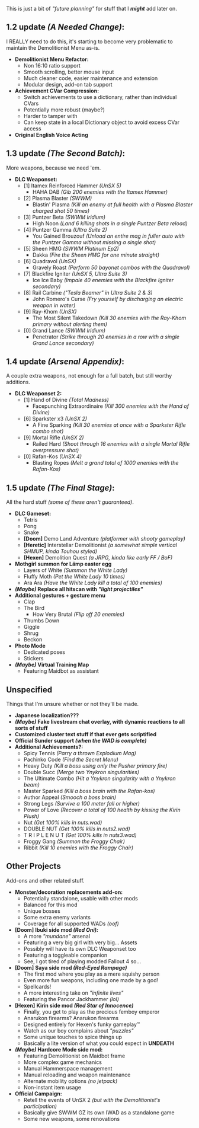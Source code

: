 This is just a bit of *"future planning"* for stuff that I ***might*** add later on.

## 1.2 update *(A Needed Change)*:

I REALLY need to do this, it's starting to become very problematic to maintain the Demolitionist Menu as-is.

* **Demolitionist Menu Refactor:**
  - Non 16:10 ratio support
  - Smooth scrolling, better mouse input
  - Much cleaner code, easier maintenance and extension
  - Modular design, add-on tab support
* **Achievement CVar Compression:**
  - Switch achievements to use a dictionary, rather than individual CVars
  - Potentially more robust (maybe?)
  - Harder to tamper with
  - Can keep state in a local Dictionary object to avoid excess CVar access
* **Original English Voice Acting**

## 1.3 update *(The Second Batch)*:

More weapons, because we need 'em.

* **DLC Weaponset:**
  - [1] Itamex Reinforced Hammer *(UnSX 5)*
    - HAHA DAB *(Gib 200 enemies with the Itamex Hammer)*
  - [2] Plasma Blaster *(SWWM)*
    - Blastin' Plasma *(Kill an enemy at full health with a Plasma Blaster charged shot 50 times)*
  - [3] Puntzer Beta *(SWWM Iridium)*
    - High Noon *(Land 6 killing shots in a single Puntzer Beta reload)*
  - [4] Puntzer Gamma *(Ultra Suite 2)*
    - You Gained Brouzouf *(Unload an entire mag in fuller auto with the Puntzer Gamma without missing a single shot)*
  - [5] Sheen HMG *(SWWM Platinum Ep2)*
    - Dakka *(Fire the Sheen HMG for one minute straight)*
  - [6] Quadravol *(UnSX)*
    - Gravely Roast *(Perform 50 bayonet combos with the Quadravol)*
  - [7] Blackfire Igniter *(UnSX 5, Ultra Suite 3)*
    - Ice Ice Baby *(Impale 40 enemies with the Blackfire Igniter secondary)*
  - [8] Rail Carbine *("Tesla Beamer" in Ultra Suite 2 & 3)*
    - John Romero's Curse *(Fry yourself by discharging an electric weapon in water)*
  - [9] Ray-Khom *(UnSX)*
    - The Most Silent Takedown *(Kill 30 enemies with the Ray-Khom primary without alerting them)*
  - [0] Grand Lance *(SWWM Iridium)*
    - Penetrator *(Strike through 20 enemies in a row with a single Grand Lance secondary)*

## 1.4 update *(Arsenal Appendix)*:

A couple extra weapons, not enough for a full batch, but still worthy additions.

* **DLC Weaponset 2:**
  - [1] Hand of Divine *(Total Madness)*
    - Facepunching Extraordinaire *(Kill 300 enemies with the Hand of Divine)*
  - [6] Sparkster x3 *(UnSX 2)*
    - A Fine Sparking *(Kill 30 enemies at once with a Sparkster Rifle combo shot)*
  - [9] Mortal Rifle *(UnSX 2)*
    - Railed Hard *(Shoot through 16 enemies with a single Mortal Rifle overpressure shot)*
  - [0] Rafan-Kos *(UnSX 4)*
    - Blasting Ropes *(Melt a grand total of 1000 enemies with the Rafan-Kos)*

## 1.5 update *(The Final Stage)*:

All the hard stuff *(some of these aren't guaranteed)*.

* **DLC Gameset:**
  - Tetris
  - Pong
  - Snake
  - **[Doom]** Demo Land Adventure *(platformer with shooty gameplay)*
  - **[Heretic]** Interstellar Demolitionist *(a somewhat simple vertical SHMUP, kinda Touhou styled)*
  - **[Hexen]** Demolition Quest *(a JRPG, kinda like early FF / BoF)*
* **Mothgirl summon for Lämp easter egg**
  - Layers of White *(Summon the White Lady)*
  - Fluffy Moth *(Pet the White Lady 10 times)*
  - Ara Ara *(Have the White Lady kill a total of 100 enemies)*
* ***(Maybe)* Replace all hitscan with *"light projectiles"***
* **Additional gestures + gesture menu**
  - Clap
  - The Bird
    - How Very Brutal *(Flip off 20 enemies)*
  - Thumbs Down
  - Giggle
  - Shrug
  - Beckon
* **Photo Mode**
  - Dedicated poses
  - Stickers
* ***(Maybe)* Virtual Training Map**
  - Featuring Maidbot as assistant

## Unspecified

Things that I'm unsure whether or not they'll be made.

* **Japanese localization???**
* ***(Maybe)* Fake livestream chat overlay, with dynamic reactions to all sorts of stuff**
* **Customized cluster text stuff if that ever gets scriptified**
* **Official Sunder support *(when the WAD is complete)***
* **Additional Achievements?:**
  - Spicy Tennis *(Parry a thrown Explodium Mag)*
  - Pachinko Code *(Find the Secret Menu)*
  - Heavy Duty *(Kill a boss using only the Pusher primary fire)*
  - Double Succ *(Merge two Ynykron singularities)*
  - The Ultimate Combo *(Hit a Ynykron singularity with a Ynykron beam)*
  - Master Sparked *(Kill a boss brain with the Rafan-kos)*
  - Author Appeal *(Smooch a boss brain)*
  - Strong Legs *(Survive a 100 meter fall or higher)*
  - Power of Love *(Recover a total of 100 health by kissing the Kirin Plush)*
  - Nut *(Get 100% kills in nuts.wad)*
  - DOUBLE NUT *(Get 100% kills in nuts2.wad)*
  - T R I P L E   N U T *(Get 100% kills in nuts3.wad)*
  - Froggy Gang *(Summon the Froggy Chair)*
  - Ribbit *(Kill 10 enemies with the Froggy Chair)*

## Other Projects

Add-ons and other related stuff.

* **Monster/decoration replacements add-on:**
  - Potentially standalone, usable with other mods
  - Balanced for this mod
  - Unique bosses
  - Some extra enemy variants
  - Coverage for all supported WADs *(oof)*
* **[Doom]** **Ibuki side mod *(Red Oni):***
  - A more *"mundane"* arsenal
  - Featuring a very big girl with very big... Assets
  - Possibly will have its own DLC Weaponset too
  - Featuring a toggleable companion
  - See, I got tired of playing modded Fallout 4 so...
* **[Doom]** **Saya side mod *(Red-Eyed Rampage)***
  - The first mod where you play as a mere squishy person
  - Even more fun weapons, including one made by a god!
  - Spellcards!
  - A more interesting take on *"infinite lives"*
  - Featuring the Pancor Jackhammer *(lol)*
* **[Hexen]** **Kirin side mod *(Red Star of Innocence)***
  - Finally, you get to play as the precious femboy emperor
  - Anarukon firearms? Anarukon firearms
  - Designed entirely for Hexen's funky gameplay™
  - Watch as our boy complains about *"puzzles"*
  - Some unique touches to spice things up
  - Basically a lite version of what you could expect in **UNDEATH**
* ***(Maybe)* Hardcore Mode side mod:**
  - Featuring Demolitionist on Maidbot frame
  - More complex game mechanics
  - Manual Hammerspace management
  - Manual reloading and weapon maintenance
  - Alternate mobility options *(no jetpack)*
  - Non-instant item usage
* **Official Campaign:**
  - Retell the events of UnSX 2 *(but with the Demolitionist's participation)*
  - Basically give SWWM GZ its own IWAD as a standalone game
  - Some new weapons, some renovations
